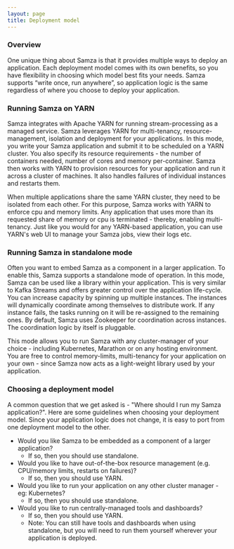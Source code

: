 ```yaml
---
layout: page
title: Deployment model
---
```

<!--
   Licensed to the Apache Software Foundation (ASF) under one or more
   contributor license agreements.  See the NOTICE file distributed with
   this work for additional information regarding copyright ownership.
   The ASF licenses this file to You under the Apache License, Version 2.0
   (the "License"); you may not use this file except in compliance with
   the License.  You may obtain a copy of the License at

       http://www.apache.org/licenses/LICENSE-2.0

   Unless required by applicable law or agreed to in writing, software
   distributed under the License is distributed on an "AS IS" BASIS,
   WITHOUT WARRANTIES OR CONDITIONS OF ANY KIND, either express or implied.
   See the License for the specific language governing permissions and
   limitations under the License.
-->

### Overview
One unique thing about Samza is that it provides multiple ways to deploy an application. Each deployment model comes with its own benefits, so you have flexibility in choosing which model best fits your needs. Samza supports “write once, run anywhere”, so application logic is the same regardless of where you choose to deploy your application.

### Running Samza on YARN
Samza integrates with Apache YARN for running stream-processing as a managed service. Samza leverages YARN for multi-tenancy, resource-management, isolation and deployment for your applications. In this mode, you write your Samza application and submit it to be scheduled on a YARN cluster. You also specify its resource requirements - the number of containers needed, number of cores and memory per-container. Samza then works with YARN to provision resources for your application and run it across a cluster of machines. It also handles failures of individual instances and restarts them.

When multiple applications share the same YARN cluster, they need to be isolated from each other. For this purpose, Samza works with YARN to enforce cpu and memory limits. Any application that uses more than its requested share of memory or cpu is terminated - thereby, enabling multi-tenancy. Just like you would for any YARN-based application, you can use YARN's web UI to manage your Samza jobs, view their logs etc.

### Running Samza in standalone mode

Often you want to embed Samza as a component in a larger application. To enable this, Samza supports a standalone mode of operation. In this mode, Samza can be used like a library within your application. This is very similar to Kafka Streams and offers greater control over the application life-cycle. You can increase capacity by spinning up multiple instances. The instances will dynamically coordinate among themselves to distribute work. If any instance fails, the tasks running on it will be re-assigned to the remaining ones. By default, Samza uses Zookeeper for coordination across instances. The coordination logic by itself is pluggable.

This mode allows you to run Samza with any cluster-manager of your choice - including Kubernetes, Marathon or on any hosting environment. You are free to control memory-limits, multi-tenancy for your application on your own - since Samza now acts as a light-weight library used by your application. 

### Choosing a deployment model

A common question that we get asked is - "Where should I run my Samza application?". Here are some guidelines when choosing your deployment model. Since your application logic does not change, it is easy to port from one deployment model to the other.

* Would you like Samza to be embedded as a component of a larger application?
    * If so, then you should use standalone.
* Would you like to have out-of-the-box resource management (e.g. CPU/memory limits, restarts on failures)?
    * If so, then you should use YARN.
* Would you like to run your application on any other cluster manager - eg: Kubernetes?
    * If so, then you should use standalone.
* Would you like to run centrally-managed tools and dashboards?
    * If so, then you should use YARN.
    * Note: You can still have tools and dashboards when using standalone, but you will need to run them yourself wherever your application is deployed.
